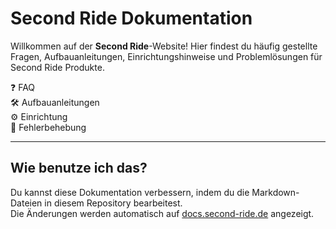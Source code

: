 
# Second Ride Dokumentation

Willkommen auf der **Second Ride**-Website! Hier findest du häufig gestellte Fragen, Aufbauanleitungen, Einrichtungshinweise und Problemlösungen für Second Ride Produkte.

❓ FAQ<br>
🛠️ Aufbauanleitungen<br>
⚙️ Einrichtung<br>
🧰 Fehlerbehebung<br>

---

## Wie benutze ich das?

Du kannst diese Dokumentation verbessern, indem du die Markdown-Dateien in diesem Repository bearbeitest.  
Die Änderungen werden automatisch auf [docs.second-ride.de](https://docs.second-ride.de) angezeigt.
